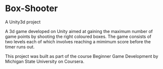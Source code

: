 # Box-Shooter
A Unity3d project 

A 3d game developed on Unity aimed at gaining the maximum number of game points by shooting the right coloured boxes. 
The game consists of two levels each of which involves reaching a mimimum score before the timer runs out.

This project was built as part of the course Beginner Game Development by Michigan State University on Coursera. 
